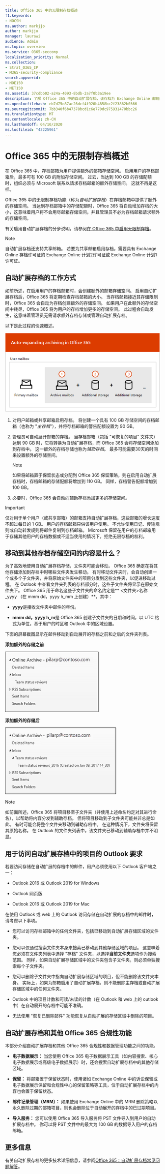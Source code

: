 ```yaml
---
title: Office 365 中的无限制存档概述
f1.keywords:
- NOCSH
ms.author: markjjo
author: markjjo
manager: laurawi
audience: Admin
ms.topic: overview
ms.service: O365-seccomp
localization_priority: Normal
ms.collection:
- Strat_O365_IP
- M365-security-compliance
search.appverid:
- MOE150
- MET150
ms.assetid: 37cdbb02-a24a-4093-8bdb-2a7f0b3a19ee
description: 了解 Office 365 中的自动扩展存档，该存档为 Exchange Online 邮箱提供无限制的存档存储。
ms.openlocfilehash: eb7d75e87ac26dcf4f920b4858bc2f23862b0366
ms.sourcegitcommit: 7bb340f6b47378bcd1c6e770dc975931470bbc26
ms.translationtype: MT
ms.contentlocale: zh-CN
ms.lasthandoff: 04/10/2020
ms.locfileid: "43225961"
---
```

# <a name="overview-of-unlimited-archiving-in-office-365"></a>Office 365 中的无限制存档概述

在 Office 365 中，存档邮箱为用户提供额外的邮箱存储空间。 启用用户的存档邮箱后，最多可有 100 GB 的附加存储空间。 过去，当达到 100 GB 的存储配额时，组织必须与 Microsoft 联系以请求存档邮箱的额外存储空间。 这就不再是这样。

Office 365 中的无限制存档功能（称为*自动扩展存档*）在存档邮箱中提供了额外的存储空间。 当达到存档邮箱中的存储配额时，Office 365 将自动增加存档的大小，这意味着用户将不会用尽邮箱存储空间，并且管理员不必为存档邮箱请求额外的存储空间。

有关启用自动扩展存档的分步说明，请参阅[在 Office 365 中启用无限制存档](enable-unlimited-archiving.md)。

> [!NOTE]
> 自动扩展存档还支持共享邮箱。 若要为共享邮箱启用存档，需要具有 Exchange Online 存档许可证的 Exchange Online 计划2许可证或 Exchange Online 计划1许可证。

## <a name="how-auto-expanding-archiving-works"></a>自动扩展存档的工作方式

如前所述，在启用用户的存档邮箱时，会创建额外的邮箱存储空间。 启用自动扩展存档后，Office 365 将定期检查存档邮箱的大小。 当存档邮箱接近其存储限制时，Office 365 会自动为存档创建额外的存储空间。 如果用户在此额外的存储空间中耗尽，Office 365 将为用户的存档增加更多的存储空间。 此过程会自动发生，这意味着管理员无需请求额外存档存储或管理自动扩展存档。

以下是此过程的快速概述。

![自动扩展存档过程概述](../media/74355385-d990-44fe-8a87-6c3639d1f63f.png)

1. 对用户邮箱或共享邮箱启用存档。 将创建一个具有 100 GB 存储空间的存档邮箱（也称为 "*主存档*"），并将存档邮箱的警告配额设置为 90 GB。

2. 管理员可自动展开邮箱的存档。 当存档邮箱（包括 "可恢复的项目" 文件夹）达到 90 GB 时，它将转换为自动扩展存档，而 Office 365 会将存储空间添加到存档中。 这一额外的存档存储也称为*辅助存档*。 最多可能需要30天的时间来设置额外的存储空间。

   > [!NOTE]
   > 如果将邮箱置于保留状态或分配到 Office 365 保留策略，则在启用自动扩展存档时，存档邮箱的存储配额将增加到 110 GB。 同样，存档警告配额增加到 100 GB。

3. 必要时，Office 365 会自动向辅助存档添加更多的存储空间。

> [!IMPORTANT]
> 仅对用于单个用户（或共享邮箱）的邮箱支持自动扩展存档，这些邮箱的增长速度不超过每日的 1 GB。 用户的存档邮箱只供该用户使用。 不允许使用日记、传输规则或自动转发规则将邮件复制到存档邮箱。 Microsoft 保留在用户的存档邮箱用于存储其他用户的存档数据或不适当使用的情况下，拒绝无限存档的权利。

## <a name="what-gets-moved-to-the-additional-archive-storage-space"></a>移动到其他存档存储空间的内容是什么？

为了高效地使用自动扩展存档存储，文件夹可能会移动。 Office 365 确定在将其他存储添加到存档中时哪些文件夹发生移动。 有时移动文件夹时，会自动创建一个或多个子文件夹，并将原始文件夹中的项目分发到这些文件夹，以促进移动过程。 在 Outlook 中查看文件夹列表的存档部分时，这些子文件夹将显示在原始文件夹下。  Office 365 用于命名这些子文件夹的命名约定是** \<文件夹\>名称 _yyyy （在 mmm dd，yyyy h_mm 上创建）**，其中：

- **yyyy**是接收文件夹中邮件的年份。

- **mmm dd，yyyy h_m**是 Office 365 创建子文件夹的日期和时间，以 UTC 格式为单位，基于用户的时区和 Outlook 中的区域设置。

下面的屏幕截图显示在邮件移动到自动展开的存档之前和之后的文件夹列表。

 **添加额外的存储之前**

![预配自动扩展存档之前的存档邮箱的文件夹列表](../media/5d6d6420-e562-4912-aaab-1c111762b3f6.png)

 **添加额外的存储后**

![预配自动扩展存档后存档邮箱的文件夹列表](../media/c03c5f51-23fa-4fc2-b887-7e7e5cce30da.png)

> [!NOTE]
> 如前面所述，Office 365 将项目移至子文件夹（并使用上述命名约定对其进行命名），以帮助将内容分发到辅助存档。 但将项目移动到子文件夹可能并非总是如此。 有时可能会将整个文件夹移动到辅助存档中。 在这种情况下，文件夹将保留其原始名称。  在 Outlook 的文件夹列表中，该文件夹已移动到辅助存档中并不明显。

## <a name="outlook-requirements-for-accessing-items-in-an-auto-expanded-archive"></a>用于访问自动扩展存档中的项目的 Outlook 要求

若要访问存储在自动扩展的存档中的邮件，用户必须使用以下 Outlook 客户端之一：

- Outlook 2016 或 Outlook 2019 for Windows

- Outlook 网页版

- Outlook 2016 或 Outlook 2019 for Mac

在使用 Outlook 或 web 上的 Outlook 访问存储在自动扩展的存档中的邮件时，请考虑以下事项。

- 您可以访问存档邮箱中的任何文件夹，包括已移动到自动扩展存储区域的文件夹。

- 您可以仅通过搜索文件夹本身来搜索已移动到其他存储区域的项目。 这意味着您必须在文件夹列表中选择 "存档" 文件夹，以选择**当前文件夹**选项作为搜索范围。 同样，如果自动扩展存储区域中的文件夹包含子文件夹，则必须单独搜索每个子文件夹。

- 您可以删除子文件夹中指向自动扩展存储区域的项目，但不能删除该文件夹本身。 实际上，如果为邮箱启用了自动扩展存档，则不能删除主存档或自动扩展存储区域中的任何文件夹。

- Outlook 中的项目计数和可读/未读的计数（在 Outlook 和 web 上的 outlook 中）在自动展开的存档中可能不准确。

- 无法使用 "恢复已删除邮件" 功能恢复从自动扩展的存储区域中删除的项目。

## <a name="auto-expanding-archiving-and-other-office-365-compliance-features"></a>自动扩展存档和其他 Office 365 合规性功能

本部分介绍自动扩展存档和其他 Office 365 合规性和数据管理功能之间的功能。

- **电子数据展示：** 当您使用 Office 365 电子数据展示工具（如内容搜索、核心电子数据展示或高级电子数据展示）时，还会搜索自动扩展存档中的其他存储区域。

- **保留：** 将邮箱置于保留状态时，使用诸如 Exchange Online 中的诉讼保留或电子数据展示保留和合规性中心的保留策略等工具，位于自动扩展存档中的内容也会置于保留状态。

- **邮件记录管理（MRM）：** 如果使用 Exchange Online 中的 MRM 删除策略以永久删除过期的邮箱项目，则也会删除位于自动展开的存档中的已过期项目。

- **导入服务：** 您可以使用 Office 365 导入服务将 PST 文件导入到用户的自动扩展存档中。 你可以将 PST 文件中的最大为 100 GB 的数据导入用户的存档邮箱。

## <a name="more-information"></a>更多信息

有关自动扩展存档的更多技术详细信息，请参阅[Office 365：自动扩展存档常见问题解答](https://blogs.technet.microsoft.com/exchange/2018/04/09/office-365-auto-expanding-archives-faq/)。
